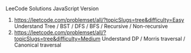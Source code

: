 LeeCode Solutions JavaScript Version

1. https://leetcode.com/problemset/all/?topicSlugs=tree&difficulty=Easy Understand Tree / BST / DFS / BFS / Recursive / Non-recursive
2. https://leetcode.com/problemset/all/?topicSlugs=tree&difficulty=Medium  Understand DP /  Morris traversal / Canonical traversal
